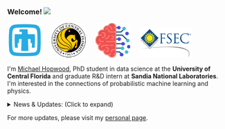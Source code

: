 ### Welcome! <img src="https://raw.githubusercontent.com/MartinHeinz/MartinHeinz/master/wave.gif" width="30px">

<p float="center">
  <img src="snl_logo.png"  width="80"/>
  &emsp;
  <img src="ucf_logo.png"  width="80"/>
  &emsp;
  <img src="sapien_logo.png"  width="80"/>
  &emsp;
  <img src="fsec_logo.jpg"  width="120"/>
</p>

I'm [Michael Hopwood](https://hopml.readthedocs.io/en/latest/), PhD student in data science at the **University of Central Florida** and graduate R&D intern at **Sandia National Laboratories**. I'm interested in the connections of probabilistic machine learning and physics.


<details>
<summary>News & Updates: (Click to expand)</summary>

<p>
<div style="width:100%;overflow-y:scroll; height:230px;">
<ul id="news">
<li>August 2021. Invited to speak at network science conference, <a href="http://icufn.org/" target="_blank"> ICUFN 2021 </a> about work which validated active learning practices with simulations (an extension from the previous journal paper). Unfortunately, my masters comprehensive exam was at the same time as the presentation, so my second author presented.</li>
<li>May 2021. Released <a href="https://github.com/sandialabs/pvOps" target="_blank"> open-source python package </a> tackling machine learning & simulation applications in photovoltaic systems.
<li>April 2021. Journal <a href="https://www.mdpi.com/2078-2489/12/4/170" target="_blank"> paper </a> published which explores a phenomenon that ties network topology to active learning in graph neural networks</li>
<li>April 2021. Participated in <a href="https://stanford-open-datathon.devpost.com/" target="_blank"> stanford datathon</a> and submitted report about applications of generalized low rank models to <a href="https://github.com/MichaelHopwood/UCFParkingAI" target="_blank"> garage parking capacity</a></li>
<li>March 2021. Won 2nd place in 2021 OUC Data Science Competition focused on <a href="https://hopml.readthedocs.io/en/latest/projects.html#electric-vehicle-detection" target="_blank"> Electric Vehicle Detection</a></li>
<li>December 2020. <a href="https://ui.adsabs.harvard.edu/abs/2020AGUFMIN0140003H/abstract" target="_blank"> Presented at AGU</a> a methodology using data fusion techniques (both NLP and timeseries) to study the effect of extreme weather events on photovoltaic systems </li>
<li>September 2020. Journal <a href="https://ieeexplore.ieee.org/iel7/6287639/8948470/09186596.pdf" target="_blank">paper</a> published studying the use of neural networks on failure classification in PV systems</li>
<li>August 2020. Began company which designed, built, and deployed a Bayesian ML-informed algotrading agent, using the funds of an angel investor, along with two other software developers.</li>
<li>August 2020. Started my PhD at UCF!</li>
<li>June 2020. Presented at IEEE PVSC 47 (and <a href="https://www.linkedin.com/posts/michael-hopwood-43ba97123_pvsc-activity-6682102621374877696-ZgIG" target="_blank">won best student paper</a> )about the use of principal component analysis and a random forest (RF) on current-voltage curves <a href="https://ieeexplore.ieee.org/abstract/document/9300601/" target="_blank">paper</a></li>
<li>May 2020. Began R&D internship at Sandia National Labs!</li>
<li>August 2019. Release first <a href="https://github.com/MichaelHopwood/PVPolyfit/" target="_blank">open-source machine learning package</a> using physics-informed kernels and unsupervised learning focused on energy modeling in photovoltaics systems which has, to date, over 6k downloads.</li>
<li>June 2019. <a href="https://ieeexplore.ieee.org/abstract/document/8980896/" target="_blank">Project</a> accepted to IEEE PVSC 46 delineating methods of physically simulating failures in PV systems</li>
</ul>
</div>
</p>
</details>

  
  
For more updates, please visit my [personal page](https://hopml.readthedocs.io/en/latest/).
